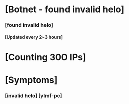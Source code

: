 # [Botnet - found invalid helo]
### [found invalid helo]
#### [Updated every 2~3 hours]

# [Counting 300 IPs]

# [Symptoms] 
###   [invalid helo] [ylmf-pc]
